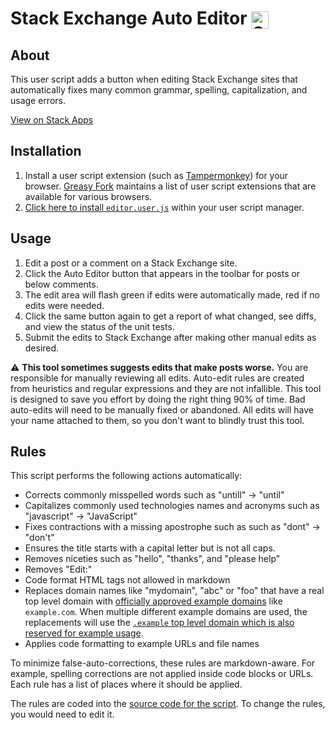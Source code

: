 # Stack Exchange Auto Editor <img alt="Stack Exchange Auto Editor Logo" src="https://i.imgur.com/79qYzkQ.png" style="width:1em;height:1em;vertical-align:sub">

## About

This user script adds a button when editing Stack Exchange sites that automatically fixes many common grammar, spelling, capitalization, and usage errors.

[View on Stack Apps](http://stackapps.com/questions/4899/stack-exchange-editor-toolkit)

## Installation

1. Install a user script extension (such as [Tampermonkey](https://www.tampermonkey.net/)) for your browser. [Greasy Fork](https://greasyfork.org/en) maintains a list of user script extensions that are available for various browsers.
2. [Click here to install `editor.user.js`](https://github.com/AstroCB/Stack-Exchange-Editor-Toolkit/raw/master/editor.user.js) within your user script manager.

## Usage

1. Edit a post or a comment on a Stack Exchange site.
1. Click the Auto Editor button that appears in the toolbar for posts or below comments.
1. The edit area will flash green if edits were automatically made, red if no edits were needed.
1. Click the same button again to get a report of what changed, see diffs, and view the status of the unit tests.
1. Submit the edits to Stack Exchange after making other manual edits as desired.

⚠️ **This tool sometimes suggests edits that make posts worse.** You are responsible for manually reviewing all edits. Auto-edit rules are created from heuristics and regular expressions and they are not infallible. This tool is designed to save you effort by doing the right thing 90% of time. Bad auto-edits will need to be manually fixed or abandoned. All edits will have your name attached to them, so you don't want to blindly trust this tool.

## Rules

This script performs the following actions automatically:

 - Corrects commonly misspelled words such as "untill" → "until"
 - Capitalizes commonly used technologies names and acronyms such as "javascript" → "JavaScript"
 - Fixes contractions with a missing apostrophe such as  such as "dont" → "don't"
 - Ensures the title starts with a capital letter but is not all caps.
 - Removes niceties such as "hello", "thanks", and "please help"
 - Removes "Edit:"
 - Code format HTML tags not allowed in markdown
 - Replaces domain names like "mydomain", "abc" or "foo" that have a real top level domain with [officially approved example domains](https://datatracker.ietf.org/doc/html/rfc2606#section-3) like `example.com`. When multiple different example domains are used, the replacements will use the [`.example` top level domain which is also reserved for example usage](https://datatracker.ietf.org/doc/html/rfc2606#section-2).
 - Applies code formatting to example URLs and file names

To minimize false-auto-corrections, these rules are markdown-aware. For example, spelling corrections are not applied inside code blocks or URLs. Each rule has a list of places where it should be applied.

The rules are coded into the [source code for the script](https://github.com/AstroCB/Stack-Exchange-Editor-Toolkit/blob/master/editor.user.js). To change the rules, you would need to edit it.
